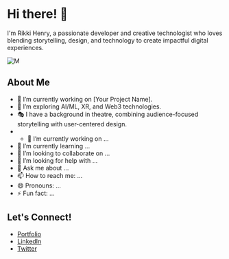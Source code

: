 # Hi there! 👋

I'm Rikki Henry, a passionate developer and creative technologist who loves blending storytelling, design, and technology to create impactful digital experiences.

![M](https://github.com/user-attachments/assets/41ec17a8-95f6-4359-8fee-2fc81d943287)

## About Me
- 🔭 I’m currently working on [Your Project Name].
- 🌱 I’m exploring AI/ML, XR, and Web3 technologies.
- 🎭 I have a background in theatre, combining audience-focused storytelling with user-centered design.
- - 🔭 I’m currently working on ...
- 🌱 I’m currently learning ...
- 👯 I’m looking to collaborate on ...
- 🤔 I’m looking for help with ...
- 💬 Ask me about ...
- 📫 How to reach me: ...
- 😄 Pronouns: ...
- ⚡ Fun fact: ...

## Let's Connect!
- [Portfolio](https://your-portfolio-link.com)
- [LinkedIn](https://linkedin.com/in/your-profile)
- [Twitter](https://twitter.com/your-handle)
